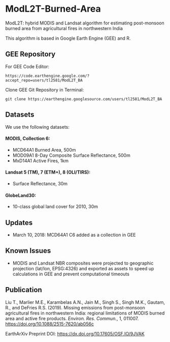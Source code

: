 # ModL2T-Burned-Area

ModL2T: hybrid MODIS and Landsat algorithm for estimating post-monsoon burned area from agricultural fires in northwestern India

This algorithm is based in Google Earth Engine (GEE) and R.

## GEE Repository
For GEE Code Editor:
```
https://code.earthengine.google.com/?accept_repo=users/tl2581/ModL2T_BA
```
Clone GEE Git Repository in Terminal:
```
git clone https://earthengine.googlesource.com/users/tl2581/ModL2T_BA
```

## Datasets
We use the following datasets:

#### MODIS, Collection 6:
* MCD64A1 Burned Area, 500m
* MOD09A1 8-Day Composite Surface Reflectance, 500m
* MxD14A1 Active Fires, 1km

#### Landsat 5 (TM), 7 (ETM+), 8 (OLI/TIRS):
* Surface Reflectance, 30m

#### GlobeLand30:
* 10-class global land cover for 2010, 30m

## Updates
* March 10, 2018: MCD64A1 C6 added as a collection in GEE

## Known Issues
* MODIS and Landsat NBR composites were projected to geographic projection (lat/lon, EPSG:4326) and exported as assets to speed up calculations in GEE and prevent computational timeouts

## Publication
Liu T., Marlier M.E., Karambelas A.N., Jain M., Singh S., Singh M.K., Gautam, R., and DeFries R.S. (2019). Missing emissions from post-monsoon agricultural fires in northwestern India: regional limitations of MODIS burned area and active fire products. *Environ. Res. Commun.*, 1, 011007. https://doi.org/10.1088/2515-7620/ab056c

EarthArXiv Preprint DOI: https://dx.doi.org/10.17605/OSF.IO/9JVAK
